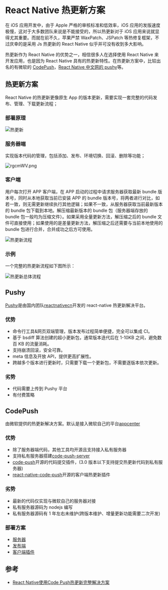 # React Native 热更新方案

在 iOS 应用开发中，由于 Apple 严格的审核标准和低效率，iOS 应用的发版速度极慢，这对于大多数团队来说是不能接受的，所以热更新对于 iOS 应用来说就显得尤其重要。而就在前不久，苹果严禁 WaxPatch、JSPatch 等热修复框架，不过庆幸的是采用 Js 热更新的 React Native 似乎并可没有收到多大影响。

热更新作为 React Native 的优势之一，相信很多人在选择使用 React Native 来开发应用，也是因为 React Native 具有的热更新特性。在热更新方案中，比较出名的有微软的 [CodePush](https://github.com/microsoft/react-native-code-push)，[React Native 中文网的 pushy](https://pushy.reactnative.cn/)等。

## 热更新方案

React Native 的热更新更像原生 App 的版本更新，需要实现一套完整的代码发布、管理、下载更新流程；

### 部署原理

![热更新](https://www.pianshen.com/images/221/4263edf89398b0a32b52beab32cfda25.png)

### 服务器端

实现版本代码的管理，包括添加、发布、环境切换、回滚、删除等功能；

![rgcmWV.png](https://s3.ax1x.com/2020/12/24/rgcmWV.png)


### 客户端

用户每次打开 APP 客户端，在 APP 启动的过程中请求服务器获取最新 bundle 版本号，同时从本地获取当前已安装 APP 的 bundle 版本号，将两者进行对比，如若一致，则无需更新继续执行其他逻辑；如果不一致，从服务器获取当前最新版本的 bundle 包下载到本地。解压缩最新版本的 bundle 包（服务器端存放的 bundle 包一般均为压缩文件）。如果采用全量更新方法，解压缩之后的 bundle 文件可直接使用；如果使用的是差量更新方法，解压缩之后还需要与当前本地使用的 bundle 包进行合并，合并成功之后方可使用。

![热更新流程](https://upload-images.jianshu.io/upload_images/2262256-d7a4236da60fc89b.png)

### 示例

一个完整的热更新流程如下图所示：

![热更新总体流程](https://s3.ax1x.com/2020/12/24/rgr9HI.png)

## Pushy

[Pushy](<(https://pushy.reactnative.cn/)>)是由国内团队[reactnativecn](https://reactnative.cn/)开发的 react-native 热更新解决平台。

### 优势

- 命令行工具&网页双端管理，版本发布过程简单便捷，完全可以集成 CI。
- 基于 bsdiff 算法创建的超小更新包，通常版本迭代后在 1-10KB 之间，避免数百 KB 的流量消耗。
- 支持崩溃回滚，安全可靠。
- meta 信息及开放 API，提供更高扩展性。
- 跨越多个版本进行更新时，只需要下载一个更新包，不需要逐版本依次更新。

### 劣势

- 代码需要上传到 Pushy 平台
- 有付费策略

## CodePush

由微软提供的热更新解决方案。默认是接入微软自己的平台[appcenter](https://appcenter.ms)

### 优势

- 除了服务器端代码，其他工具均开源且支持接入私有服务器
- 支持私有服务器搭建[code-push-server](https://github.com/lisong/code-push-server)
- [code-push](https://github.com/microsoft/code-push)开源的代码提交插件，(3.0 版本以下支持提交热更新代码到私有服务器)
- [react-native-code-push](https://github.com/microsoft/react-native-code-push)开源的客户端热更新插件

### 劣势

- 最新的代码仅实现与微软自己的服务器对接
- 私有服务器源码为 nodejs 编写
- 私有服务器源码有 1 年左右未维护(跨版本维护、增量更新功能需要二次开发)

### 部署方案
- [服务器](./code-push-server.md)
- [发布端](./code-push.md)
- [客户端插件](./react-native-code-push.md)

## 参考
- [React Native使用Code Push热更新完整解决方案](https://wddsss.com/main/displayArticle/267)